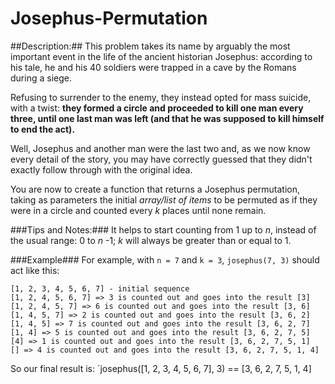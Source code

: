 Josephus-Permutation
======

##Description:##
This problem takes its name by arguably the most important event in the life of
the ancient historian Josephus: according to his tale, he and his 40 soldiers
were trapped in a cave by the Romans during a siege.

Refusing to surrender to the enemy, they instead opted for mass suicide, with a
twist: **they formed a circle and proceeded to kill one man every three, until
one last man was left (and that he was supposed to kill himself to end the
act).**

Well, Josephus and another man were the last two and, as we now know every
detail of the story, you may have correctly guessed that they didn't exactly
follow through with the original idea.

You are now to create a function that returns a Josephus permutation, taking as
parameters the initial _array/list of items_ to be permuted as if they were in a
circle and counted every _k_ places until none remain.

###Tips and Notes:###
It helps to start counting from 1 up to _n_, instead of the usual range: 0 to 
_n_ -1; _k_ will always be greater than or equal to 1.

###Example###
For example, with `n = 7` and `k = 3`, `josephus(7, 3)` should act like this:

```
[1, 2, 3, 4, 5, 6, 7] - initial sequence
[1, 2, 4, 5, 6, 7] => 3 is counted out and goes into the result [3]
[1, 2, 4, 5, 7] => 6 is counted out and goes into the result [3, 6]
[1, 4, 5, 7] => 2 is counted out and goes into the result [3, 6, 2]
[1, 4, 5] => 7 is counted out and goes into the result [3, 6, 2, 7]
[1, 4] => 5 is counted out and goes into the result [3, 6, 2, 7, 5]
[4] => 1 is counted out and goes into the result [3, 6, 2, 7, 5, 1]
[] => 4 is counted out and goes into the result [3, 6, 2, 7, 5, 1, 4]
```

So our final result is:
`josephus([1, 2, 3, 4, 5, 6, 7], 3) == [3, 6, 2, 7, 5, 1, 4]
